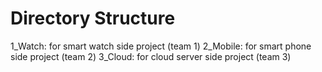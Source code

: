 # Directory Structure
1_Watch: for smart watch side project (team 1)
2_Mobile: for smart phone side project (team 2)
3_Cloud: for cloud server side project (team 3)